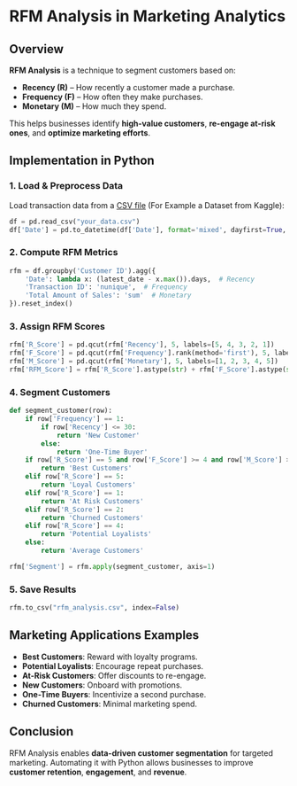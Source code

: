 # RFM Analysis in Marketing Analytics

## Overview

**RFM Analysis** is a technique to segment customers based on:

  - **Recency (R)** – How recently a customer made a purchase.
  - **Frequency (F)** – How often they make purchases.
  - **Monetary (M)** – How much they spend.

This helps businesses identify **high-value customers**, **re-engage at-risk ones**, and **optimize marketing efforts**.

## Implementation in Python

### **1. Load & Preprocess Data**

Load transaction data from a [CSV file](https://www.kaggle.com/datasets/marian447/retail-store-sales-transactions) (For Example a Dataset from Kaggle):

```python
df = pd.read_csv("your_data.csv")
df['Date'] = pd.to_datetime(df['Date'], format='mixed', dayfirst=True, errors='coerce')
```

### **2. Compute RFM Metrics**

```python
rfm = df.groupby('Customer ID').agg({
    'Date': lambda x: (latest_date - x.max()).days,  # Recency
    'Transaction ID': 'nunique',  # Frequency
    'Total Amount of Sales': 'sum'  # Monetary
}).reset_index()
```

### **3. Assign RFM Scores**

```python
rfm['R_Score'] = pd.qcut(rfm['Recency'], 5, labels=[5, 4, 3, 2, 1])
rfm['F_Score'] = pd.qcut(rfm['Frequency'].rank(method='first'), 5, labels=[1, 2, 3, 4, 5])
rfm['M_Score'] = pd.qcut(rfm['Monetary'], 5, labels=[1, 2, 3, 4, 5])
rfm['RFM_Score'] = rfm['R_Score'].astype(str) + rfm['F_Score'].astype(str) + rfm['M_Score'].astype(str)
```

### **4. Segment Customers**

```python
def segment_customer(row):
    if row['Frequency'] == 1:
        if row['Recency'] <= 30:  
            return 'New Customer'
        else:  
            return 'One-Time Buyer'  
    if row['R_Score'] == 5 and row['F_Score'] >= 4 and row['M_Score'] >= 4:
        return 'Best Customers'
    elif row['R_Score'] == 5:
        return 'Loyal Customers'
    elif row['R_Score'] == 1:
        return 'At Risk Customers'
    elif row['R_Score'] == 2:
        return 'Churned Customers'
    elif row['R_Score'] == 4:
        return 'Potential Loyalists'
    else:
        return 'Average Customers'

rfm['Segment'] = rfm.apply(segment_customer, axis=1)
```

### **5. Save Results**

```python
rfm.to_csv("rfm_analysis.csv", index=False)
```

## Marketing Applications Examples

  - **Best Customers**: Reward with loyalty programs.
  - **Potential Loyalists**: Encourage repeat purchases.
  - **At-Risk Customers**: Offer discounts to re-engage.
  - **New Customers**: Onboard with promotions.
  - **One-Time Buyers**: Incentivize a second purchase.
  - **Churned Customers**: Minimal marketing spend.

## Conclusion

RFM Analysis enables **data-driven customer segmentation** for targeted marketing. Automating it with Python allows businesses to improve **customer retention**, **engagement**, and **revenue**.
